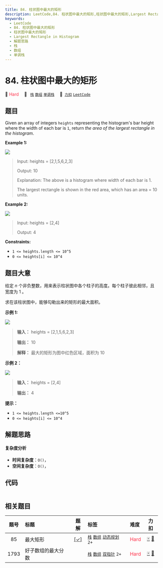 ```yaml
---
title: 84. 柱状图中最大的矩形
description: LeetCode,84. 柱状图中最大的矩形,柱状图中最大的矩形,Largest Rectangle in Histogram,解题思路,栈,数组,单调栈
keywords:
  - LeetCode
  - 84. 柱状图中最大的矩形
  - 柱状图中最大的矩形
  - Largest Rectangle in Histogram
  - 解题思路
  - 栈
  - 数组
  - 单调栈
---
```


# 84. 柱状图中最大的矩形

🔴 <font color=#ff334b>Hard</font>&emsp; 🔖&ensp; [`栈`](/tag/stack.md) [`数组`](/tag/array.md) [`单调栈`](/tag/monotonic-stack.md)&emsp; 🔗&ensp;[`力扣`](https://leetcode.cn/problems/largest-rectangle-in-histogram) [`LeetCode`](https://leetcode.com/problems/largest-rectangle-in-histogram)

## 题目

Given an array of integers `heights` representing the histogram's bar height
where the width of each bar is `1`, return _the area of the largest rectangle
in the histogram_.



**Example 1:**

![](https://assets.leetcode.com/uploads/2021/01/04/histogram.jpg)

> Input: heights = [2,1,5,6,2,3]
> 
> Output: 10
> 
> Explanation: The above is a histogram where width of each bar is 1.
> 
> The largest rectangle is shown in the red area, which has an area = 10 units.

**Example 2:**

![](https://assets.leetcode.com/uploads/2021/01/04/histogram-1.jpg)

> Input: heights = [2,4]
> 
> Output: 4

**Constraints:**

  * `1 <= heights.length <= 10^5`
  * `0 <= heights[i] <= 10^4`


## 题目大意

给定 _n_ 个非负整数，用来表示柱状图中各个柱子的高度。每个柱子彼此相邻，且宽度为 1 。

求在该柱状图中，能够勾勒出来的矩形的最大面积。

**示例 1:**

![](https://assets.leetcode.com/uploads/2021/01/04/histogram.jpg)

> 
> 
> 
> 
> 
> **输入：** heights = [2,1,5,6,2,3]
> 
> **输出：** 10
> 
> **解释：** 最大的矩形为图中红色区域，面积为 10
> 
> 

**示例 2：**

![](https://assets.leetcode.com/uploads/2021/01/04/histogram-1.jpg)

> 
> 
> 
> 
> 
> **输入：** heights = [2,4]
> 
> **输出：** 4

**提示：**

  * `1 <= heights.length <=10^5`
  * `0 <= heights[i] <= 10^4`


## 解题思路

#### 复杂度分析

- **时间复杂度**：`O()`，
- **空间复杂度**：`O()`，

## 代码

```javascript

```

## 相关题目

<!-- prettier-ignore -->
| 题号 | 标题 | 题解 | 标签 | 难度 | 力扣 |
| :------: | :------ | :------: | :------ | :------ | :------: |
| 85 | 最大矩形 | [[✓]](/problem/0085.md) |  [`栈`](/tag/stack.md) [`数组`](/tag/array.md) [`动态规划`](/tag/dynamic-programming.md) `2+` | <font color=#ff334b>Hard</font> | [🀄️](https://leetcode.cn/problems/maximal-rectangle) [🔗](https://leetcode.com/problems/maximal-rectangle) |
| 1793 | 好子数组的最大分数 |  |  [`栈`](/tag/stack.md) [`数组`](/tag/array.md) [`双指针`](/tag/two-pointers.md) `2+` | <font color=#ff334b>Hard</font> | [🀄️](https://leetcode.cn/problems/maximum-score-of-a-good-subarray) [🔗](https://leetcode.com/problems/maximum-score-of-a-good-subarray) |